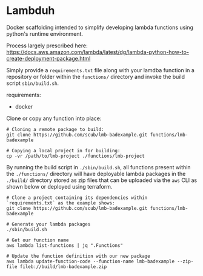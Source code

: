 # Lambduh

Docker scaffolding intended to simplify developing lambda functions using python's runtime environment.

Process largely prescribed here: https://docs.aws.amazon.com/lambda/latest/dg/lambda-python-how-to-create-deployment-package.html

Simply provide a `requirements.txt` file along with your lamdba function
in a repository or folder within the `functions/` directory and invoke the
build script `sbin/build.sh`.

requirements:
  - docker


Clone or copy any function into place:

```
# Cloning a remote package to build:
git clone https://github.com/scub/lmb-badexample.git functions/lmb-badexample

# Copying a local project in for building:
cp -vr /path/to/lmb-project ./functions/lmb-project
```

  By running the build script in `./sbin/build.sh`, all functions present within
the `./functions/` directory will have deployable lambda packages in the `./build/`
directory stored as zip files that can be uploaded via the `aws` CLI as shown below
or deployed using terraform.

```
# Clone a project containing its dependencies within `requirements.txt` as the example shows:
git clone https://github.com/scub/lmb-badexample.git functions/lmb-badexample

# Generate your lambda packages
./sbin/build.sh

# Get our function name
aws lambda list-functions | jq ".Functions"

# Update the function definition with our new package
aws lambda update-function-code --function-name lmb-badexample --zip-file fileb://build/lmb-badexample.zip
```
